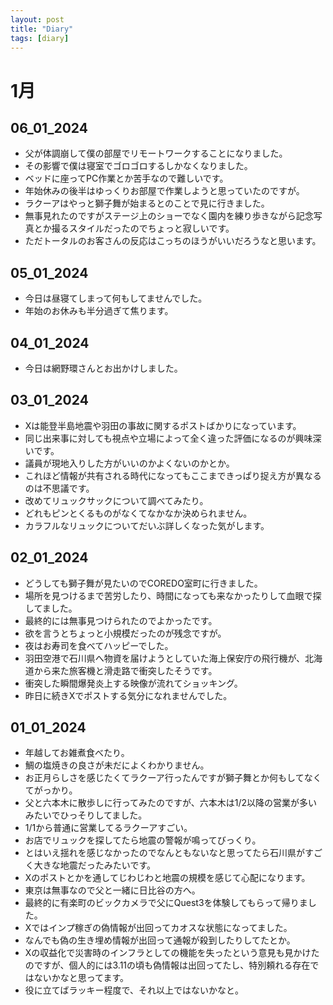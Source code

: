 ```yaml
---
layout: post
title: "Diary"
tags: [diary]
---
```


# 1月
## 06_01_2024
- 父が体調崩して僕の部屋でリモートワークすることになりました。
- その影響で僕は寝室でゴロゴロするしかなくなりました。
- ベッドに座ってPC作業とか苦手なので難しいです。
- 年始休みの後半はゆっくりお部屋で作業しようと思っていたのですが。
- ラクーアはやっと獅子舞が始まるとのことで見に行きました。
- 無事見れたのですがステージ上のショーでなく園内を練り歩きながら記念写真とか撮るスタイルだったのでちょっと寂しいです。
- ただトータルのお客さんの反応はこっちのほうがいいだろうなと思います。

## 05_01_2024
- 今日は昼寝てしまって何もしてませんでした。
- 年始のお休みも半分過ぎて焦ります。

## 04_01_2024
- 今日は網野環さんとお出かけしました。

## 03_01_2024
- Xは能登半島地震や羽田の事故に関するポストばかりになっています。
- 同じ出来事に対しても視点や立場によって全く違った評価になるのが興味深いです。
- 議員が現地入りした方がいいのかよくないのかとか。
- これほど情報が共有される時代になってもここまできっぱり捉え方が異なるのは不思議です。
- 改めてリュックサックについて調べてみたり。
- どれもピンとくるものがなくてなかなか決められません。
- カラフルなリュックについてだいぶ詳しくなった気がします。

## 02_01_2024
- どうしても獅子舞が見たいのでCOREDO室町に行きました。
- 場所を見つけるまで苦労したり、時間になっても来なかったりして血眼で探してました。
- 最終的には無事見つけられたのでよかったです。
- 欲を言うとちょっと小規模だったのが残念ですが。
- 夜はお寿司を食べてハッピーでした。
- 羽田空港で石川県へ物資を届けようとしていた海上保安庁の飛行機が、北海道から来た旅客機と滑走路で衝突したそうです。
- 衝突した瞬間爆発炎上する映像が流れてショッキング。
- 昨日に続きXでポストする気分になれませんでした。

## 01_01_2024
- 年越してお雑煮食べたり。
- 鯛の塩焼きの良さが未だによくわかりません。
- お正月らしさを感じたくてラクーア行ったんですが獅子舞とか何もしてなくてがっかり。
- 父と六本木に散歩しに行ってみたのですが、六本木は1/2以降の営業が多いみたいでひっそりしてました。
- 1/1から普通に営業してるラクーアすごい。
- お店でリュックを探してたら地震の警報が鳴ってびっくり。
- とはいえ揺れを感じなかったのでなんともないなと思ってたら石川県がすごく大きな地震だったみたいです。
- Xのポストとかを通してじわじわと地震の規模を感じて心配になります。
- 東京は無事なので父と一緒に日比谷の方へ。
- 最終的に有楽町のビックカメラで父にQuest3を体験してもらって帰りました。
- Xではインプ稼ぎの偽情報が出回ってカオスな状態になってました。
- なんでも偽の生き埋め情報が出回って通報が殺到したりしてたとか。
- Xの収益化で災害時のインフラとしての機能を失ったという意見も見かけたのですが、個人的には3.11の頃も偽情報は出回ってたし、特別頼れる存在ではないかなと思ってます。
- 役に立てばラッキー程度で、それ以上ではないかなと。